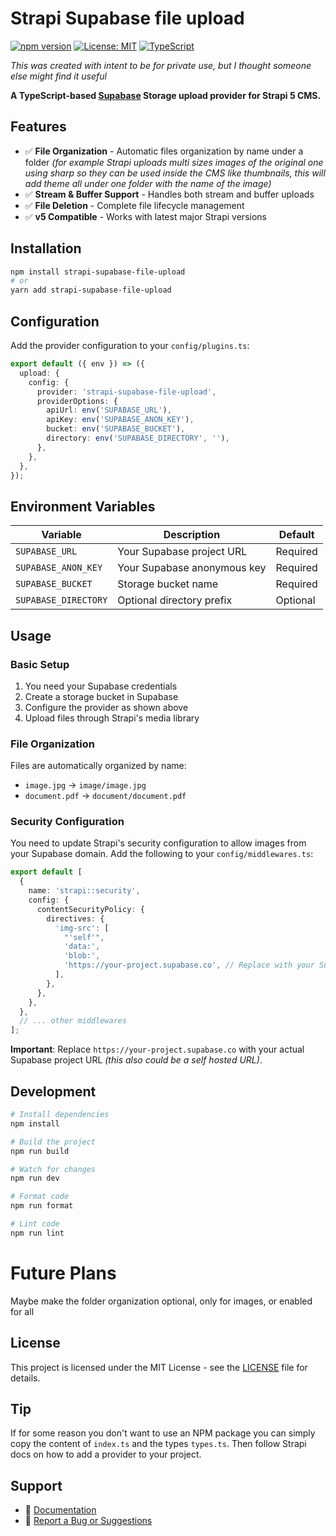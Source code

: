 # Strapi Supabase file upload

[![npm version](https://badge.fury.io/js/strapi-supabase-file-upload.svg)](https://badge.fury.io/js/strapi-supabase-file-upload)
[![License: MIT](https://img.shields.io/badge/License-MIT-yellow.svg)](https://opensource.org/licenses/MIT)
[![TypeScript](https://img.shields.io/badge/TypeScript-5.0-blue.svg)](https://www.typescriptlang.org/)

_This was created with intent to be for private use, but I thought someone else might find it useful_

**A TypeScript-based [Supabase](https://supabase.com/) Storage upload provider for Strapi 5 CMS.**

## Features

- ✅ **File Organization** - Automatic files organization by name under a folder _(for example Strapi uploads multi sizes images of the original one using sharp so they can be used inside the CMS like thumbnails, this will add theme all under one folder with the name of the image)_
- ✅ **Stream & Buffer Support** - Handles both stream and buffer uploads
- ✅ **File Deletion** - Complete file lifecycle management
- ✅ **v5 Compatible** - Works with latest major Strapi versions

## Installation

```bash
npm install strapi-supabase-file-upload
# or
yarn add strapi-supabase-file-upload
```

## Configuration

Add the provider configuration to your `config/plugins.ts`:

```typescript
export default ({ env }) => ({
  upload: {
    config: {
      provider: 'strapi-supabase-file-upload',
      providerOptions: {
        apiUrl: env('SUPABASE_URL'),
        apiKey: env('SUPABASE_ANON_KEY'),
        bucket: env('SUPABASE_BUCKET'),
        directory: env('SUPABASE_DIRECTORY', ''),
      },
    },
  },
});
```

## Environment Variables

| Variable             | Description                 | Default  |
| -------------------- | --------------------------- | -------- |
| `SUPABASE_URL`       | Your Supabase project URL   | Required |
| `SUPABASE_ANON_KEY`  | Your Supabase anonymous key | Required |
| `SUPABASE_BUCKET`    | Storage bucket name         | Required |
| `SUPABASE_DIRECTORY` | Optional directory prefix   | Optional |

## Usage

### Basic Setup

1. You need your Supabase credentials
2. Create a storage bucket in Supabase
3. Configure the provider as shown above
4. Upload files through Strapi's media library

### File Organization

Files are automatically organized by name:

- `image.jpg` → `image/image.jpg`
- `document.pdf` → `document/document.pdf`

### Security Configuration

You need to update Strapi's security configuration to allow images from your Supabase domain. Add the following to your `config/middlewares.ts`:

```typescript
export default [
  {
    name: 'strapi::security',
    config: {
      contentSecurityPolicy: {
        directives: {
          'img-src': [
            "'self'",
            'data:',
            'blob:',
            'https://your-project.supabase.co', // Replace with your Supabase URL
          ],
        },
      },
    },
  },
  // ... other middlewares
];
```

**Important**: Replace `https://your-project.supabase.co` with your actual Supabase project URL _(this also could be a self hosted URL)_.

## Development

```bash
# Install dependencies
npm install

# Build the project
npm run build

# Watch for changes
npm run dev

# Format code
npm run format

# Lint code
npm run lint
```

# Future Plans

Maybe make the folder organization optional, only for images, or enabled for all

## License

This project is licensed under the MIT License - see the [LICENSE](LICENSE) file for details.

## Tip

If for some reason you don't want to use an NPM package you can simply copy the content of `index.ts` and the types `types.ts`. Then follow Strapi docs on how to add a provider to your project.

## Support

- 📖 [Documentation](https://github.com/adham-tech/strapi-supabase-file-upload#readme)
- 🐛 [Report a Bug or Suggestions ](https://github.com/adham-tech/strapi-supabase-file-upload/issues)
